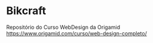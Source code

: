 # Bikcraft
Repositório do Curso WebDesign da Origamid
https://www.origamid.com/curso/web-design-completo/
